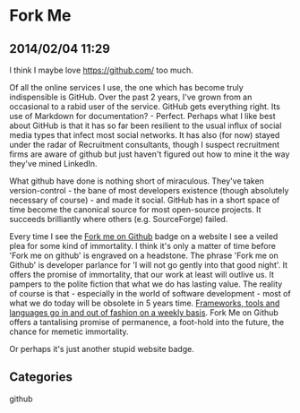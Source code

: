 # Fork Me
## 2014/02/04 11:29

I think I maybe love <https://github.com/> too much.

Of all the online services I use, the one which has become truly 
indispensible is GitHub. Over the past 2 years, I've grown from an 
occasional to a rabid user of the service. GitHub gets everything right. 
Its use of Markdown for documentation? - Perfect. Perhaps what I like 
best about GitHub is that it has so far been resilient to the usual 
influx of social media types that infect most social networks. It has 
also (for now) stayed under the radar of Recruitment consultants, though 
I suspect recruitment firms are aware of github but just haven't figured 
out how to mine it the way they've mined LinkedIn.
 
What github have done is nothing short of miraculous. They've taken 
version-control - the bane of most developers existence (though 
absolutely necessary of course) - and made it social. GitHub has in a 
short space of time become the canonical source for most open-source 
projects. It succeeds brilliantly where others (e.g. SourceForge) 
failed. 
 
Every time I see the [Fork me on Github][badge] badge on a website I see 
a veiled plea for some kind of immortality. I think it's only a matter 
of time before 'Fork me on github' is engraved on a headstone. The 
phrase 'Fork me on Github' is developer parlance for 'I will not go 
gently into that good night'. It offers the promise of immortality, that 
our work at least will outlive us. It pampers to the polite fiction that 
what we do has lasting value. The reality of course is that - especially 
in the world of software development - most of what we do today will be 
obsolete in 5 years time. [Frameworks, tools and languages go in and out 
of fashion on a weekly basis][a]. Fork Me on Github offers a tantalising 
promise of permanence, a foot-hold into the future, the chance for 
memetic immortality. 

Or perhaps it's just another stupid website badge.
 
[a]: http://www.100percentjs.com/just-like-grunt-gulp-browserify-now/
[badge]: https://github.com/blog/273-github-ribbons

## Categories
github